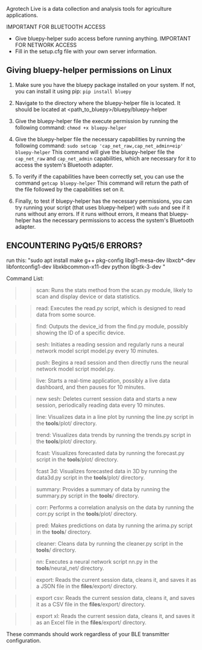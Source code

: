 Agrotech Live is a data collection and analysis tools for agriculture applications.

IMPORTANT FOR BLUETOOTH ACCESS
- Give bluepy-helper sudo access before running anything.
IMPORTANT FOR NETWORK ACCESS
- Fill in the setup.cfg file with your own server information.

## Giving bluepy-helper permissions on Linux

1. Make sure you have the bluepy package installed on your system. If not, you can install it using pip:
```pip install bluepy```

2. Navigate to the directory where the bluepy-helper file is located. It should be located at <path_to_bluepy>/bluepy/bluepy-helper
3. Give the bluepy-helper file the execute permission by running the following command:
```chmod +x bluepy-helper```

4. Give the bluepy-helper file the necessary capabilities by running the following command:
```sudo setcap 'cap_net_raw,cap_net_admin+eip' bluepy-helper```
This command will give the bluepy-helper file the `cap_net_raw` and `cap_net_admin` capabilities, which are necessary for it to access the system's Bluetooth adapter.

5. To verify if the capabilities have been correctly set, you can use the command
```getcap bluepy-helper```
This command will return the path of the file followed by the capabilities set on it.

6. Finally, to test if bluepy-helper has the necessary permissions, you can try running your script (that uses bluepy-helper) with `sudo` and see if it runs without any errors. If it runs without errors, it means that bluepy-helper has the necessary permissions to access the system's Bluetooth adapter.

## ENCOUNTERING PyQt5/6 ERRORS?
run this: "sudo apt install make g++ pkg-config libgl1-mesa-dev libxcb*-dev libfontconfig1-dev libxkbcommon-x11-dev python libgtk-3-dev
"


Command List:
>> scan: Runs the stats method from the scan.py module, likely to scan and display device or data statistics.

>> read: Executes the read.py script, which is designed to read data from some source.

>> find: Outputs the device_id from the find.py module, possibly showing the ID of a specific device.

>> sesh: Initiates a reading session and regularly runs a neural network model script model.py every 10 minutes.

>>  push: Begins a read session and then directly runs the neural network model script model.py.

>>  live: Starts a real-time application, possibly a live data dashboard, and then pauses for 10 minutes.

>>  new sesh: Deletes current session data and starts a new session, periodically reading data every 10 minutes.

>>  line: Visualizes data in a line plot by running the line.py script in the __tools__/plot/ directory.

>> trend: Visualizes data trends by running the trends.py script in the __tools__/plot/ directory.

>> fcast: Visualizes forecasted data by running the forecast.py script in the __tools__/plot/ directory.

>> fcast 3d: Visualizes forecasted data in 3D by running the data3d.py script in the __tools__/plot/ directory.

>> summary: Provides a summary of data by running the summary.py script in the __tools__/ directory.

>> corr: Performs a correlation analysis on the data by running the corr.py script in the __tools__/plot/ directory.

>> pred: Makes predictions on data by running the arima.py script in the __tools__/ directory.

>> cleaner: Cleans data by running the cleaner.py script in the __tools__/ directory.

>> nn: Executes a neural network script nn.py in the __tools__/neural_net/ directory.

>> export: Reads the current session data, cleans it, and saves it as a JSON file in the __files__/export/ directory.

>> export csv: Reads the current session data, cleans it, and saves it as a CSV file in the __files__/export/ directory.

>> export xl: Reads the current session data, cleans it, and saves it as an Excel file in the __files__/export/ directory.


These commands should work regardless of your BLE transmitter configuration.


